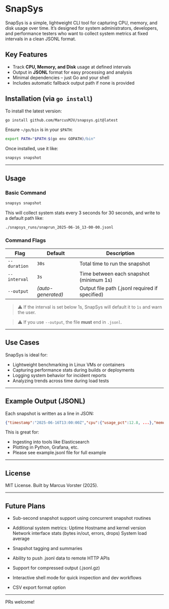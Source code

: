 # SnapSys

SnapSys is a simple, lightweight CLI tool for capturing CPU, memory, and disk usage over time. It’s designed for system administrators, developers, and performance testers who want to collect system metrics at fixed intervals in a clean JSONL format.

## Key Features

* Track **CPU, Memory, and Disk** usage at defined intervals
* Output in **JSONL** format for easy processing and analysis
* Minimal dependencies – just Go and your shell
* Includes automatic fallback output path if none is provided

## Installation (via `go install`)

To install the latest version:

```bash
go install github.com/MarcusMJV/snapsys.git@latest
```

Ensure `~/go/bin` is in your `$PATH`:

```bash
export PATH="$PATH:$(go env GOPATH)/bin"
```

Once installed, use it like:

```bash
snapsys snapshot
```

---

## Usage

### Basic Command

```bash
snapsys snapshot
```

This will collect system stats every 3 seconds for 30 seconds, and write to a default path like:

```bash
./snapsys_runs/snaprun_2025-06-16_13-00-00.jsonl
```

### Command Flags

| Flag         | Default            | Description                                     |
| ------------ | ------------------ | ----------------------------------------------- |
| `--duration` | `30s`              | Total time to run the snapshot                  |
| `--interval` | `3s`               | Time between each snapshot (minimum 1s)         |
| `--output`   | *(auto-generated)* | Output file path (.jsonl required if specified) |

> ⚠️ If the interval is set below 1s, SnapSys will default it to `1s` and warn the user.

> ⚠️ If you use `--output`, the file **must** end in `.jsonl`.

---

## Use Cases

SnapSys is ideal for:

* Lightweight benchmarking in Linux VMs or containers
* Capturing performance stats during builds or deployments
* Logging system behavior for incident reports
* Analyzing trends across time during load tests

---

## Example Output (JSONL)

Each snapshot is written as a line in JSON:

```json
{"timestamp":"2025-06-16T13:00:00Z","cpu":{"usage_pct":12.8, ...},"memory":{"usage_pct":31.9, ...},"disks":{"/":{...}}}
```

This is great for:

* Ingesting into tools like Elasticsearch
* Plotting in Python, Grafana, etc.
* Please see example.jsonl file for full example 

---

## License

MIT License. Built by Marcus Vorster (2025).

---

## Future Plans

* Sub-second snapshot support using concurrent snapshot routines
* Additional system metrics:
    Uptime
    Hostname and kernel version
    Network interface stats (bytes in/out, errors, drops)
    System load average

* Snapshot tagging and summaries
* Ability to push .jsonl data to remote HTTP APIs
* Support for compressed output (.jsonl.gz)
* Interactive shell mode for quick inspection and dev workflows
* CSV export format option

---

PRs welcome!
